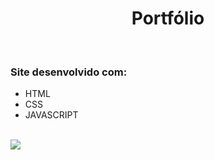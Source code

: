 <h1 align="center">Portfólio</h1>

<br>

<h3>Site desenvolvido com:</h3>

 <ul>
  <li>HTML</li>
  <li>CSS</li>
  <li>JAVASCRIPT</li>
 </ul>
 
 <br>
 
<img src="https://user-images.githubusercontent.com/86244795/192358741-dee38c09-9b22-4d22-a55c-91c7a9632018.png">

